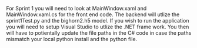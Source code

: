For Sprint 1 you will need to look at MainWindow.xaml and MainWindow.xaml.cs for the front end code.
The backend will utlize the sprint1Test.py and the bighorn2.h5 model.
If you wish to run the application you will need to setup Visual Studio to utlize the .NET frame work. You then will have to potientally 
update the file paths in the C# code in case the paths mismatch your local python install and the python file.
